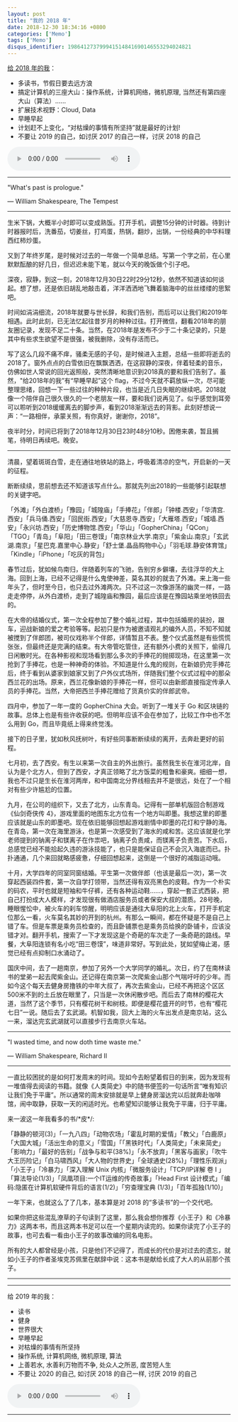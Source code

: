 ```yaml
---
layout: post
title: "我的 2018 年"
date: 2018-12-30 18:34:16 +0800
categories: ['Memo']
tags: ['Memo']
disqus_identifier: 198641273799941514841690146553294024821
---
```


[给 2018 年的我](/2017-12-31-annual-summary-2017/)：

- 多读书，节假日要去远方浪
- 搞定计算机的三座大山：操作系统，计算机网络，微机原理, 当然还有第四座大山（算法）……
- 扩展技术视野：Cloud, Data
- 早睡早起
- 计划赶不上变化，“对枯燥的事情有所坚持”就是最好的计划!
- 不要让 2019 的自己，如讨厌 2017 的自己一样，讨厌 2018 的自己

<audio controls="">
  <source src="/assets/audio/Wayne Gratz - Somewhere In Time.mp3" type="audio/mpeg">
Your browser does not support the audio element.
</audio>

- - -

"What's past is prologue."

― William Shakespeare, The Tempest

- - -

生米下锅，大概半小时即可以变成熟饭。打开手机，调整15分钟的计时器。待到计时器报时后，洗番茄，切姜丝，打鸡蛋，热锅，翻炒，出锅，一份经典的中华料理西红柿炒蛋。

又到了年终岁尾，是时候对过去的一年做一个简单总结。写第一个字之前，在心里默默酝酿的好几日，但迟迟未能下笔，就以今天的晚饭做个引子吧。

深夜，寂静，到这一刻，2018年12月30日22时29分12秒，依然不知道该如何谈起。想了想，还是依旧胡乱地敲击着，洋洋洒洒地飞舞着脑海中的丝丝缕缕的思絮吧。

时间如涓涓细流，2018年就要与世长辞，和我们告别，而后可以让我们和2019年相遇。此时此刻，已无法忆起往昔岁月的种种过往。打开微信，翻看2018年的朋友圈记录，发现不足二十条。当然，在2018年是发布不少于二十条记录的，只是其中有些求生欲望不是很强，被我删除，没有存活而已。

写了这么几段不痛不痒，骚柔无感的子句，是时候进入主题，总结一些即将逝去的2018了。窗外点点的白雪依旧在飘飘洒洒，在这寂静的深夜，伴着轻柔的音乐，仿佛如世人常说的回光返照般，突然清晰地意识到2018真的要和我们告别了。虽然，"给2018年的我”有“早睡早起”这个 flag，不过今天就不羁放纵一次，尽可能整理思绪，回想一下一些过往的种种片段，也当是近几日失眠的继续吧。2018就像一个陪伴自己很久很久的一个老朋友一样，要和我们说再见了。似乎感觉到耳旁可以聆听到2018缓缓离去的脚步声，看到2018渐渐远去的背影。此刻好想说一声：“一路相伴，承蒙关照，有你真好，谢谢你，2018”。

夜半时分，时间已将到了2018年12月30日23时48分10秒。困倦来袭，暂且搁笔，待明日再续吧。晚安。

- - -

清晨，望着斑斑白雪，走在通往地铁站的路上，呼吸着清凉的空气，开启新的一天的征程。

断断续续，思前想去还不知道该写点什么。那就先列出2018的一些能够引起联想的关键字吧。

「外滩」「外白渡桥」「豫园」「城隍庙」「手捧花」「伴郎」「钟楼.西安」「华清宫.西安」「兵马俑.西安」「回民街.西安」「大慈恩寺.西安」「大雁塔.西安」「城墙.西安」「永兴坊.西安」「历史博物馆.西安」「华山」「GopherChina」「QCon」「TGO」「青岛」「阜阳」「田三卷馍」「南京林业大学.南京」「紫金山.南京」「玄武湖.南京」「星巴克.嘉里中心.静安」「舒士堡.晶品购物中心」「羽毛球.静安体育馆」「Kindle」「iPhone」「吃灰的背包」

春节过后，犹如候鸟南归，伴随着列车的飞驰，告别穷乡僻壤，去往浮华的大上海。回到上海，已经不记得是什么鬼使神差，莫名其妙的就去了外滩。来上海一些年头了，但时至今日，也只去过外滩两次。只不过这一次像游荡的幽灵一样，一路走走停停，从外白渡桥，走到了城隍庙和豫园，最后应该是在豫园站乘坐地铁回去的。

在大帝的结婚仪式，第一次全程参加了整个婚礼过程，其中包括婚房的装扮，跟车，迎战新娘的爱之考验等等。起初只是作为被邀请观礼的编外人员，不知不知就被搅到了伴郎团，被司仪戏称半个伴郎，详情暂且不表。整个仪式虽然是有些慌慌张张，但最终还是完满的结束。有大帝管吃管住，还有额外小费的关照下，偷得几日闲散时光。在各种影视和现场看到那么多次的手捧花的抛掷现场，在这里第一次抢到了手捧花，也是一种神奇的体验。不知道是什么鬼的规则，在新娘扔完手捧花后，终于看到从婆家到娘家又到了户外仪式场所，伴随我们整个仪式过程中的那朵西兰花的出场。原来，西兰花像新娘的手捧花一样，但可以由新郎直接指定传承人员的手捧花。当然，大帝把西兰手捧花赠给了货真价实的伴郎武帝。

四月中，参加了一年一度的 GopherChina 大会。听到了一堆关于 Go 和区块链的故事。总体上也是有些许收获的吧。但明年应该不会在参加了，比较工作中也不怎么用到 Go，而且毕竟纸上得来终觉浅。

接下的日子里，犹如秋风抚树叶，有好些同事断断续续的离开，去奔赴更好的前程。

七月初，去了西安。有生以来第一次自主的外出旅行。虽然我生长在淮河北岸，自认为是个北方人，但到了西安，才真正领略了北方饭菜的粗鲁和豪爽。细细一想，我也不过只是生长在淮河两岸，和中国南北分界线相去并不是很远，处在了一个相对有些少许尴尬的位置。

九月，在公司的组织下，又去了北方，山东青岛。记得有一部单机版回合制游戏《仙剑奇侠传 4》，游戏里面的地图东北方位有一个地方叫即墨。我想这里的即墨应该就是山东的即墨吧。现在依旧能够回想起游戏剧情中即墨的花灯和宁静的海。在青岛，第一次在海里游泳，也是第一次感受到了海水的咸和苦。这应该就是化学老师提到的钠离子和镁离子在作祟吧，钠离子负责咸，而镁离子负责苦。下水后，总感觉已经不能拾起久违的游泳技能了，也只是能保证自己不会沉入海底而已。扑扑通通，几个来回就略感疲惫，仔细回想起来，这倒是一个很好的减脂运动哦。

十月，大学四年的同室同窗结婚。平生第一次做伴郎（也该是最后一次)，第一次穿起西装四件套，第一次自学打领带，当然还得有双亮黑色的皮鞋。作为一个朴实的码农，平时也就是短袖和牛仔裤，还有各种运动鞋……，穿起一套正式西装，把自己打扮成大人模样，才发现很有做酒店服务员或者保安大叔的潜质。28号晚，睡眼惺忪中，被火车的刹车惊醒，明明应该是通往大阜阳的北上火车，打开手机定位那么一看，火车莫名其妙的开到的杭州。有那么一瞬间，都在怀疑是不是自己上错了车。但是车票是乘务员检查的，而且卧铺票也是乘务员给换的卧铺卡，应该没错才对。翻开手机，搜索了一下才发现这是个奇葩的车次走了一条奇葩的路线。早餐，大阜阳连锁有名小吃“田三卷馍”，味道非常好。写到此处，犹如望梅止渴，感觉已经有点抑制口水涌动了。

国庆中间，去了一趟南京，参加了另外一个大学同学的婚礼。次日，约了在南林读书的堂弟一起去爬紫金山。还记得在南京第一次爬紫金山那个气喘吁吁的少年。而如今这个每天去健身房撸铁的中年大叔了，再次去紫金山，已经不再把这个区区500米不到的土丘放在眼里了，只当是一次休闲散步吧。而后去了南林的樱花大道，当然了这个季节，只有樱花树干和树枝。即便是樱花盛开的时节，也有“樱花七日”一说。随后去了玄武湖。机智如我，回大上海的火车出发点是南京站，这么一来，溜达完玄武湖就可以直接步行去南京火车站。

- - -

"I wasted time, and now doth time waste me."

― William Shakespeare, Richard II

- - -

一直比较困扰的是如何打发周末的时间。现如今去盼望着假日的到来，因为发现有一堆值得去阅读的书籍。就像《人类简史》中的随书便签的一句话所言“唯有知识让我们免于平庸”。所以通常的周末安排就是早上健身房溜达完以后就奔赴咖啡馆，闹中取静，获取一天的闲适时光。也希望知识能够让我免于平庸，归于平庸。

来一波这一年我看多的书/\*皮\*/:

「静静的顿河(3)」「一九八四」「动物农场」「霍乱时期的爱情」「教父」「白鹿原」「大国大城」「活出生命的意义」「雪国」「「黑铁时代」「人类简史」「未来简史」「影响力」「最好的告别」「战争与和平(38%)」「永不放弃」「黑客与画家」「吹牛大王历险记」「白马啸西风」「大人物的世界史」「全球通史(28%)」「理性乐观派」「小王子」「冷暴力」「深入理解 Unix 内核」「微服务设计」「TCP/IP详解 卷 I 」「算法导论(1/3)」「凤凰项目:一个IT运维的传奇故事」「Head First 设计模式」「编码:隐匿在计算机软硬件背后的语言(1/2)」「穷查理宝典 (1/3)」「百年孤独(1/10)」

一年下来，也就这么了了几本，基本算是对 2018 的“多读书”的一个交代吧。

如果你把这些混乱潦草的子句读到了这里，那么我会想你推荐《小王子》和《冷暴力》这两本书，而且这两本书足可以在一个星期内读完的。如果你读完了小王子的故事，也可去看一看由小王子的故事改编的同名电影。

所有的大人都曾经是小孩，只是他们不记得了，而成长的代价是对过去的遗忘，就如小王子的作者圣埃克苏佩里在献辞中说：这本书是献给长成了大人的从前那个孩子。

- - -

- - -

给 2019 年的我：

- 读书
- 健身
- 世界很大
- 早睡早起
- 对枯燥的事情有所坚持
- 操作系统, 计算机网络, 微机原理, 算法
- 上善若水, 水善利万物而不争, 处众人之所恶, 度苦短人生
- 不要让 2020 的自己, 如讨厌 2018 的自己一样, 讨厌 2019 的自己

<audio controls=""> 
  <source src="/assets/audio/风味人间-那些美好.m4a" type="audio/mpeg">
Your browser does not support the audio element.
</audio>

- - -
